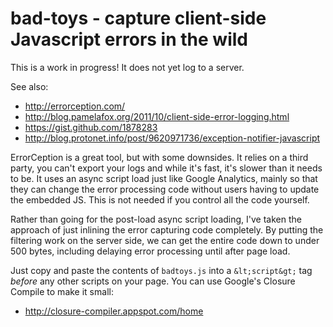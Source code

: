 # bad-toys - capture client-side Javascript errors in the wild

This is a work in progress! It does not yet log to a server.

See also:
* http://errorception.com/
* http://blog.pamelafox.org/2011/10/client-side-error-logging.html
* https://gist.github.com/1878283
* http://blog.protonet.info/post/9620971736/exception-notifier-javascript

ErrorCeption is a great tool, but with some downsides. It relies on a third party,
you can't export your logs and while it's fast, it's slower than it needs to be. It
uses an async script load just like Google Analytics, mainly so that they can change
the error processing code without users having to update the embedded JS. This is
not needed if you control all the code yourself.

Rather than going for the post-load async script loading, I've taken the approach of
just inlining the error capturing code completely. By putting the filtering work on 
the server side, we can get the entire code down to under 500 bytes, including 
delaying error processing until after page load.

Just copy and paste the contents of `badtoys.js` into a `&lt;script&gt;` tag _before_
any other scripts on your page. You can use Google's Closure Compile to make it small:

* http://closure-compiler.appspot.com/home
